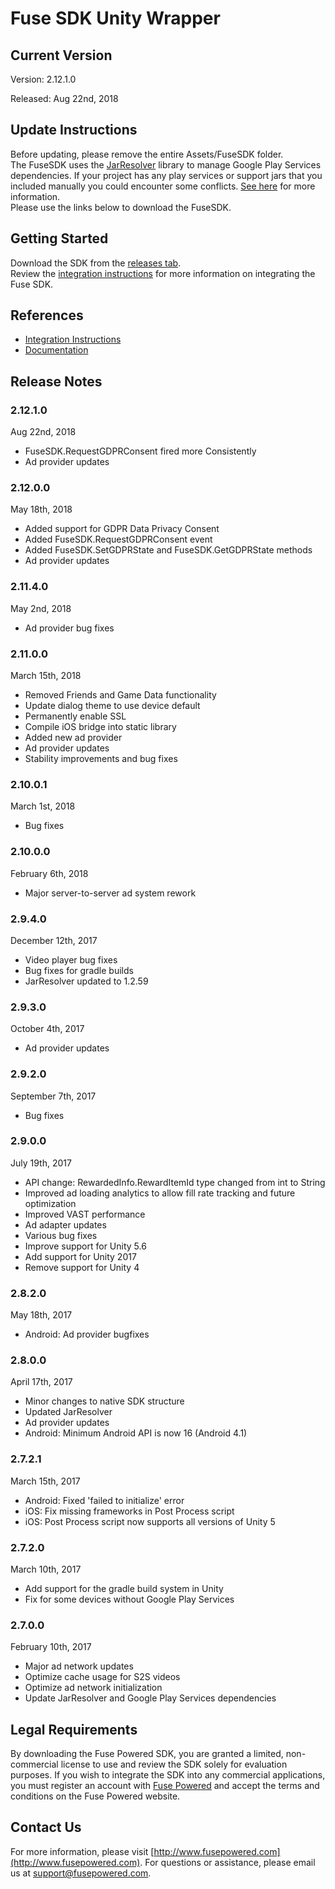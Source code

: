 # Fuse SDK Unity Wrapper

## Current Version

Version: 2.12.1.0

Released: Aug 22nd, 2018

## Update Instructions
Before updating, please remove the entire Assets/FuseSDK folder.  
The FuseSDK uses the [JarResolver](https://github.com/googlesamples/unity-jar-resolver) library to manage Google Play Services dependencies.
If your project has any play services or support jars that you included manually you could encounter some conflicts.
[See here](https://wiki.fusepowered.com/index.php?title=Unity#Using_JarResolver) for more information.  
Please use the links below to download the FuseSDK.


## Getting Started

Download the SDK from the [releases tab](https://github.com/fusepowered/FuseSDKUnity/releases).  
Review the [integration instructions](https://wiki.fusepowered.com/index.php?title=Unity) for more information on integrating the Fuse SDK.

## References

* [Integration Instructions](https://wiki.fusepowered.com/index.php?title=Unity)
* [Documentation](http://fusepowered.github.io/FuseSDKUnity/)

## Release Notes

### 2.12.1.0
Aug 22nd, 2018
* FuseSDK.RequestGDPRConsent fired more Consistently
* Ad provider updates

### 2.12.0.0
May 18th, 2018
* Added support for GDPR Data Privacy Consent
* Added FuseSDK.RequestGDPRConsent event
* Added FuseSDK.SetGDPRState and FuseSDK.GetGDPRState methods
* Ad provider updates

### 2.11.4.0
May 2nd, 2018
* Ad provider bug fixes

### 2.11.0.0
March 15th, 2018
* Removed Friends and Game Data functionality
* Update dialog theme to use device default
* Permanently enable SSL
* Compile iOS bridge into static library
* Added new ad provider
* Ad provider updates
* Stability improvements and bug fixes

### 2.10.0.1
March 1st, 2018
* Bug fixes

### 2.10.0.0
February 6th, 2018
* Major server-to-server ad system rework

### 2.9.4.0
December 12th, 2017
* Video player bug fixes
* Bug fixes for gradle builds
* JarResolver updated to 1.2.59

### 2.9.3.0
October 4th, 2017
* Ad provider updates

### 2.9.2.0
September 7th, 2017
* Bug fixes

### 2.9.0.0
July 19th, 2017
* API change: RewardedInfo.RewardItemId type changed from int to String
* Improved ad loading analytics to allow fill rate tracking and future optimization
* Improved VAST performance
* Ad adapter updates
* Various bug fixes
* Improve support for Unity 5.6
* Add support for Unity 2017
* Remove support for Unity 4

### 2.8.2.0
May 18th, 2017
* Android: Ad provider bugfixes

### 2.8.0.0
April 17th, 2017
* Minor changes to native SDK structure
* Updated JarResolver
* Ad provider updates
* Android: Minimum Android API is now 16 (Android 4.1)

### 2.7.2.1
March 15th, 2017
* Android: Fixed 'failed to initialize' error
* iOS: Fix missing frameworks in Post Process script
* iOS: Post Process script now supports all versions of Unity 5

### 2.7.2.0
March 10th, 2017
* Add support for the gradle build system in Unity
* Fix for some devices without Google Play Services

### 2.7.0.0
February 10th, 2017
* Major ad network updates
* Optimize cache usage for S2S videos
* Optimize ad network initialization
* Update JarResolver and Google Play Services dependencies


## Legal Requirements
By downloading the Fuse Powered SDK, you are granted a limited, non-commercial license to use and review the SDK solely for evaluation purposes.  If you wish to integrate the SDK into any commercial applications, you must register an account with [Fuse Powered](https://www.fusepowered.com) and accept the terms and conditions on the Fuse Powered website.

## Contact Us
For more information, please visit [http://www.fusepowered.com](http://www.fusepowered.com). For questions or assistance, please email us at [support@fusepowered.com](mailto:support@fusepowered.com).
